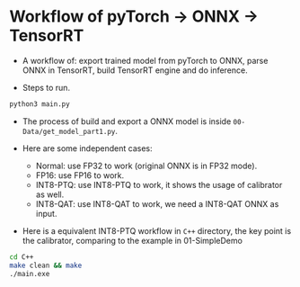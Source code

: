 # Workflow of pyTorch -> ONNX -> TensorRT

+ A workflow of: export trained model from pyTorch to ONNX, parse ONNX in TensorRT, build TensorRT engine and do inference.

+ Steps to run.

```bash
python3 main.py
```

+ The process of build and export a ONNX model is inside `00-Data/get_model_part1.py`.

+ Here are some independent cases:
  + Normal: use FP32 to work (original ONNX is in FP32 mode).
  + FP16: use FP16 to work.
  + INT8-PTQ: use INT8-PTQ to work, it shows the usage of calibrator as well.
  + INT8-QAT: use INT8-QAT to work, we need a INT8-QAT ONNX as input.

+ Here is a equivalent INT8-PTQ workflow in `C++` directory, the key point is the calibrator, comparing to the example in 01-SimpleDemo

```bash
cd C++
make clean && make
./main.exe
```
